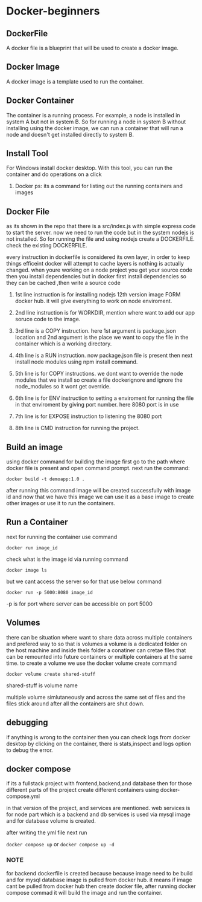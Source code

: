 # Docker-beginners

## DockerFile

A docker file is a blueprint that will be used to create a docker image.

## Docker Image

A docker image is a template used to run the container.

## Docker Container

The container is a running process. For example, a node is installed in system A but not in system B. So for running a node in system B without installing using the docker image, we can run a container that will run a node and doesn't get installed directly to system B. 

## Install Tool 

For Windows install docker desktop. With this tool, you can run the container and do operations on a click

1.  Docker ps: its a command for listing out the running containers and images

## Docker File
as its shown in the repo that there is a src/index.js with simple express code to start the server. now we need to run the code but in the system nodejs is not installed. So for running the file and using nodejs create a DOCKERFILE. check the existing DOCKERFILE.

every instruction in dockerfile is considered its own layer, in order to keep things efficeint docker will attempt to cache layers is nothing is actually changed. when youre working on a node project you get your source code then you install dependencies but in docker first install dependencies so they can be cached ,then write a source code

1.  1st line instruction is for installing nodejs 12th version image FORM docker hub. it will give everything to work on node enviroment.

2.  2nd line instruction is for WORKDIR, mention where want to add our app soruce code to the image. 

3.  3rd line is a COPY instruction. here 1st argument is package.json location and 2nd argument is the place we want to copy the file in the container which is a working directory.

4.  4th line is a RUN instruction. now package.json file is present then next install node modules using npm install command.

5.  5th line is for COPY instructions. we dont want to override the node modules that we install so create a file dockerignore and ignore the node_modules so it wont get override.

6.  6th line is for ENV instruction to setting a enviroment for running the file in that enviroment by giving port number. here 8080 port is in use

7.  7th line is for EXPOSE instruction to listening the 8080 port 

8.  8th line is CMD instruction for running the project.

## Build an image

using docker command for building the image first go to the path where docker file is present and open command prompt.
next run the command:

`docker build -t demoapp:1.0 .`

after running this command image will be created successfully with image id and now that we have this image we can use it as a base image to create other images or use it to run the containers. 

## Run a Container

next for running the container use command

`docker run image_id`

check what is the image id via running command 

`docker image ls`

but we cant access the server so for that use below command

`docker run -p 5000:8080 image_id`

-p is for port where server can be accessible on port 5000

## Volumes

there can be situation where want to share data across multiple containers and prefered way to so that is volumes 
a volume is a dedicated folder on the host machine and inside theis folder a conatiner can cretae files that can be remounted into future containers or multiple containers at the same time.
to create a volume we use the docker volume create command

`docker volume create shared-stuff`

shared-stuff is volume name

multiple volume simlutaneously and across the same set of files and the files stick around after all the containers are shut down.

## debugging

if anything is wrong to the container then you can check logs from docker desktop by clicking on the container, there is stats,inspect and logs option to debug the error.

## docker compose

if its a fullstack project with frontend,backend,and database then for those different parts of the project create different containers using docker-compose.yml 

in that version of the project, and services are mentioned.
web services is for node part which is a backend and db services is used via mysql image and for database volume is created.

after writing the yml file next run 

`docker compose up`
or
`docker compose up -d`

### NOTE

for backend dockerfile is created because because image need to be build and for mysql database image is pulled from docker hub. it means if image cant be pulled from docker hub then create docker file, after running docker compose commad it will build the image and run the container.